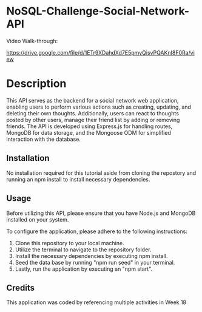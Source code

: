 # NoSQL-Challenge-Social-Network-API

Video Walk-through: 

https://drive.google.com/file/d/1ETr9XDahdXd7E5pmyQisvPQAKnI8F0Ra/view 

# Description

This API serves as the backend for a social network web application, enabling users to perform various actions such as creating, updating, and deleting their own thoughts. Additionally, users can react to thoughts posted by other users, manage their friend list by adding or removing friends. The API is developed using Express.js for handling routes, MongoDB for data storage, and the Mongoose ODM for simplified interaction with the database.

## Installation

No installation required for this tutorial aside from cloning the repostory and running an npm install to install necessary dependencies. 

## Usage
 
Before utilizing this API, please ensure that you have Node.js and MongoDB installed on your system.

To configure the application, please adhere to the following instructions:

1. Clone this repository to your local machine.
2. Utilize the terminal to navigate to the repository folder.
3. Install the necessary dependencies by executing npm install.
4. Seed the data base by running "npm run seed" in your terminal.
5. Lastly, run the application by executing an "npm start".

## Credits

This application was coded by referencing multiple activities in Week 18